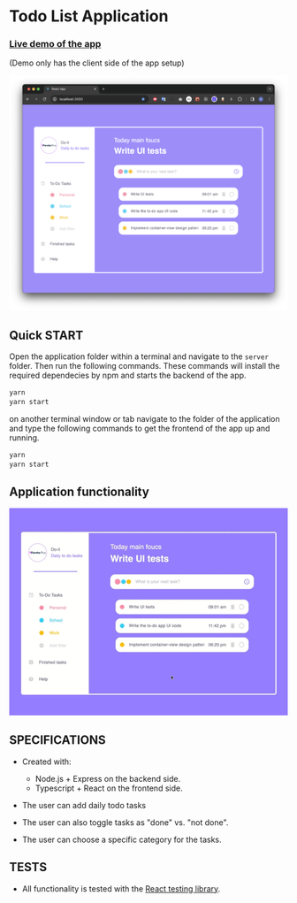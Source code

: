 # Todo List Application

### [Live demo of the app](https://ifarshgar.no/todo)

(Demo only has the client side of the app setup) 

<img src="client/src/images/app.png" alt="dashboard page" class="inline"/>

## Quick START

Open the application folder within a terminal and navigate to the `server` folder. Then run the following commands. These commands will install the required dependecies by npm and starts the backend of the app. 
```bash
yarn
yarn start
```

on another terminal window or tab navigate to the folder of the application and type the following commands to get the frontend of the app up and running. 
```bash
yarn
yarn start
```

## Application functionality

<img src="client/src/images/app.gif" alt="app functionality" class="inline"/>


## SPECIFICATIONS

- Created with: 
  - Node.js + Express on the backend side. 
  - Typescript + React on the frontend side. 

- The user can add daily todo tasks 
- The user can also toggle tasks as "done" vs. "not done".
- The user can choose a specific category for the tasks.

## TESTS

- All functionality is tested with the [React testing library](https://testing-library.com/).
